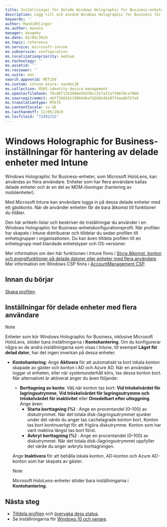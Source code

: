```yaml
---
title: Inställningar för delade Windows Holographic for Business-enheter – Microsoft Intune – Azure | Microsoft Docs
description: Lägg till och använd Windows Holographic for Business för att konfigurera enheter som är delade eller som används av flera användare i Microsoft Intune. Se en lista över inställningar för kontohantering och vad de gör på enheterna, inklusive Microsoft HoloLens.
keywords: ''
author: MandiOhlinger
ms.author: mandia
manager: dougeby
ms.date: 01/09/2019
ms.topic: reference
ms.service: microsoft-intune
ms.subservice: configuration
ms.localizationpriority: medium
ms.technology: ''
ms.assetid: ''
ms.reviewer: ''
ms.suite: ems
search.appverid: MET150
ms.custom: intune-azure; seodec18
ms.collection: M365-identity-device-management
ms.openlocfilehash: f9c89712539d4e5bd78cc317af2af396f8ca7006
ms.sourcegitcommit: ebf72b038219904d6e7d20024b107f4aa68f57e6
ms.translationtype: MTE75
ms.contentlocale: sv-SE
ms.lasthandoff: 12/05/2019
ms.locfileid: "72492215"
---
```

# <a name="windows-holographic-for-business-settings-to-manage-shared-devices-using-intune"></a>Windows Holographic for Business-inställningar för hantering av delade enheter med Intune

Windows Holographic for Business-enheter, som Microsoft HoloLens, kan användas av flera användare. Enheter som har flera användare kallas delade enheter och är en del av MDM-lösningar (hantering av mobilenheter).

Med Microsoft Intune kan användare logga in på dessa delade enheter med ett gästkonto. När de använder enheten får de bara åtkomst till funktioner du tillåter.

Den här artikeln listar och beskriver de inställningar du använder i en Windows Holographic for Business-enhetskonfigurationsprofil. När profilen har skapats i Intune distribuerar och tilldelar du sedan profilen till enhetsgrupper i organisationen. Du kan även tilldela profilen till en enhetsgrupp med blandade enhetstyper och OS-versioner.

Mer information om den här funktionen i Intune finns i [Styra åtkomst, konton och energifunktioner på delade datorer eller enheter med flera användare](shared-user-device-settings.md). Mer information om Windows CSP finns i [AccountManagement CSP](https://docs.microsoft.com/windows/client-management/mdm/accountmanagement-csp).

## <a name="before-your-begin"></a>Innan du börjar

[Skapa profilen](shared-user-device-settings.md).

## <a name="shared-multi-user-device-settings"></a>Inställningar för delade enheter med flera användare

> [!NOTE]
> Enheter som kör Windows Holographic for Business, inklusive Microsoft HoloLens, stöder bara inställningarna i **Kontohantering**. Om du konfigurerar några av de andra inställningarna som visas i Intune, till exempel **Läget för delad dator**, har det ingen inverkan på dessa enheter.

- **Kontohantering**: Ange **Aktivera** för att automatiskt ta bort lokala konton skapade av gäster och konton i AD och Azure AD. När en användare loggar ut enheten, eller när systemunderhåll körs, tas dessa konton bort. När alternativet är aktiverat anger du även följande:
  - **Borttagning av konto**: Välj när konton tas bort: **Vid tröskelvärdet för lagringsutrymme**, **Vid tröskelvärdet för lagringsutrymme och tröskelvärdet för inaktivitet** eller **Omedelbart efter utloggning**. Ange även:
    - **Starta borttagning (%)** : Ange en procentandel (0–100) av diskutrymmet. När det totala disk-/lagringsutrymmet sjunker under det värde du anger tas cachelagrade konton bort. Konton tas bort kontinuerligt för att frigöra diskutrymme. Konton som har varit inaktiva längst tas bort först.
    - **Avbryt borttagning (%)** : Ange en procentandel (0–100) av diskutrymmet. När det totala disk-/lagringsutrymmet uppfyller det värde du anger avbryts borttagningen.

  Ange **Inaktivera** för att behålla lokala konton, AD-konton och Azure AD-konton som har skapats av gäster.

  > [!NOTE]
  > Microsoft HoloLens-enheter stöder bara inställningarna i **Kontohantering**.

## <a name="next-steps"></a>Nästa steg

- [Tilldela profilen](device-profile-assign.md) och [övervaka dess status](device-profile-monitor.md).
- Se inställningarna för [Windows 10 och senare](shared-user-device-settings-windows.md).
